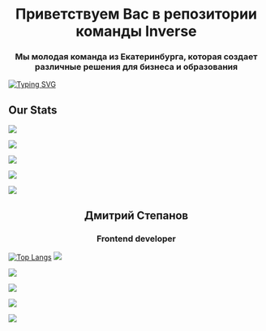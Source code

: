<h1 align="center">Приветствуем Вас в репозитории команды Inverse</h1>
<h3 align="center">Мы молодая команда из Екатеринбурга, которая создает различные решения для бизнеса и образования</h3>


[![Typing SVG](https://readme-typing-svg.herokuapp.com?font=Fira+Code&weight=500&size=24&pause=1000&color=FF5A49&center=true&vCenter=true&width=435&lines=Inverse+roster)](https://git.io/typing-svg)

<h2>Our Stats</h2>

![](https://github-profile-summary-cards.vercel.app/api/cards/profile-details?username=InverseTeam&theme=solarized_dark)


![](https://github-profile-summary-cards.vercel.app/api/cards/most-commit-language?username=InverseTeam&theme=solarized_dark)


![](https://github-profile-summary-cards.vercel.app/api/cards/repos-per-language?username=InverseTeam&theme=solarized_dark)


![](https://github-profile-summary-cards.vercel.app/api/cards/stats?username=inverseteam&theme=solarized_dark)


![](https://github-profile-summary-cards.vercel.app/api/cards/productive-time?username=InverseTeam&theme=solarized_dark)
<h2 align="center">Дмитрий Степанов</h2>
<h3 align="center">Frontend developer</h3>

[![Top Langs](https://github-readme-stats.vercel.app/api/top-langs/?username=mack1ch&layout=compact)](https://github.com/anuraghazra/github-readme-stats)
![](https://github-profile-summary-cards.vercel.app/api/cards/profile-details?username=mack1ch&theme=solarized_dark)


![](https://github-profile-summary-cards.vercel.app/api/cards/most-commit-language?username=mack1ch&theme=solarized_dark)


![](https://github-profile-summary-cards.vercel.app/api/cards/repos-per-language?username=mack1ch&theme=solarized_dark)


![](https://github-profile-summary-cards.vercel.app/api/cards/stats?username=mack1ch&theme=solarized_dark)


![](https://github-profile-summary-cards.vercel.app/api/cards/productive-time?username=mack1ch&theme=solarized_dark)
